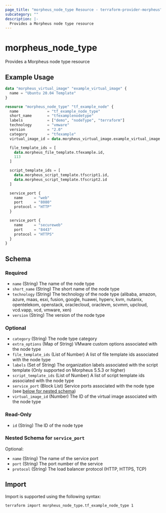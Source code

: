```yaml
---
page_title: "morpheus_node_type Resource - terraform-provider-morpheus"
subcategory: ""
description: |-
  Provides a Morpheus node type resource
---
```


# morpheus_node_type

Provides a Morpheus node type resource

## Example Usage

```terraform
data "morpheus_virtual_image" "example_virtual_image" {
  name = "Ubuntu 20.04 Template"
}

resource "morpheus_node_type" "tf_example_node" {
  name             = "tf_example_node_type"
  short_name       = "tfexamplenodetype"
  labels           = ["demo", "nodeType", "terraform"]
  technology       = "vmware"
  version          = "2.0"
  category         = "tfexample"
  virtual_image_id = data.morpheus_virtual_image.example_virtual_image.id

  file_template_ids = [
    data.morpheus_file_template.tfexample.id,
    113
  ]

  script_template_ids = [
    data.morpheus_script_template.tfscript1.id,
    data.morpheus_script_template.tfscript2.id
  ]

  service_port {
    name     = "web"
    port     = "8080"
    protocol = "HTTP"
  }

  service_port {
    name     = "secureweb"
    port     = "8443"
    protocol = "HTTPS"
  }
}
```

<!-- schema generated by tfplugindocs -->
## Schema

### Required

- `name` (String) The name of the node type
- `short_name` (String) The short name of the node type
- `technology` (String) The technology of the node type (alibaba, amazon, azure, maas, esxi, fusion, google, huawei, hyperv, kvm, nutanix, opentelekom, openstack, oraclecloud, oraclevm, scvmm, upcloud, vcd.vapp, vcd, vmware, xen)
- `version` (String) The version of the node type

### Optional

- `category` (String) The node type category
- `extra_options` (Map of String) VMware custom options associated with the node type
- `file_template_ids` (List of Number) A list of file template ids associated with the node type
- `labels` (Set of String) The organization labels associated with the script template (Only supported on Morpheus 5.5.3 or higher)
- `script_template_ids` (List of Number) A list of script template ids associated with the node type
- `service_port` (Block List) Service ports associated with the node type (see [below for nested schema](#nestedblock--service_port))
- `virtual_image_id` (Number) The ID of the virtual image associated with the node type

### Read-Only

- `id` (String) The ID of the node type

<a id="nestedblock--service_port"></a>
### Nested Schema for `service_port`

Optional:

- `name` (String) The name of the service port
- `port` (String) The port number of the service
- `protocol` (String) The load balancer protocol (HTTP, HTTPS, TCP)

## Import

Import is supported using the following syntax:

```shell
terraform import morpheus_node_type.tf_example_node_type 1
```

